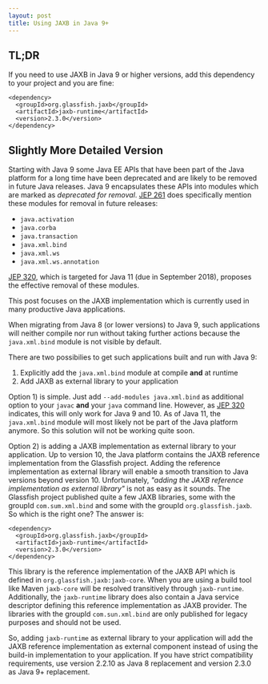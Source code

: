 ```yaml
---
layout: post
title: Using JAXB in Java 9+
---
```


## TL;DR

If you need to use JAXB in Java 9 or higher versions, add this dependency to your project and you are fine:

```
<dependency>
  <groupId>org.glassfish.jaxb</groupId>
  <artifactId>jaxb-runtime</artifactId>
  <version>2.3.0</version>
</dependency>
```

## Slightly More Detailed Version

Starting with Java 9 some Java EE APIs that have been part of the Java platform for a long time have been deprecated and are likely to be removed in future Java releases. Java 9 encapsulates these APIs into modules which are marked as *deprecated for removal*. [JEP 261](http://openjdk.java.net/jeps/261) does specifically mention these modules for removal in future releases:

- `java.activation`
- `java.corba`
- `java.transaction`
- `java.xml.bind`
- `java.xml.ws`
- `java.xml.ws.annotation`

[JEP 320](http://openjdk.java.net/jeps/320), which is targeted for Java 11 (due in September 2018), proposes the effective removal of these modules.

This post focuses on the JAXB implementation which is currently used in many productive Java applications.

When migrating from Java 8 (or lower versions) to Java 9, such applications will neither compile nor run without taking further actions because the `java.xml.bind` module is not visible by default.

There are two possibilies to get such applications built and run with Java 9:
1) Explicitly add the `java.xml.bind` module at compile **and** at runtime
2) Add JAXB as external library to your application

Option 1) is simple. Just add `--add-modules java.xml.bind` as additional option to your `javac` **and** your `java` command line. However, as [JEP 320](http://openjdk.java.net/jeps/320) indicates, this will only work for Java 9 and 10. As of Java 11, the `java.xml.bind` module will most likely not be part of the Java platform anymore. So this solution will not be working quite soon.

Option 2) is adding a JAXB implementation as external library to your application. Up to version 10, the Java platform contains the JAXB reference implementation from the Glassfish project. Adding the reference implementation as external library will enable a smooth transition to Java versions beyond version 10.
Unfortunately, *"adding the JAXB reference implementation as external library"* is not as easy as it sounds. The Glassfish project published quite a few JAXB libraries, some with the groupId `com.sum.xml.bind` and some with the groupId `org.glassfish.jaxb`. So which is the right one? The answer is:

```
<dependency>
  <groupId>org.glassfish.jaxb</groupId>
  <artifactId>jaxb-runtime</artifactId>
  <version>2.3.0</version>
</dependency>
```

This library is the reference implementation of the JAXB API which is defined in `org.glassfish.jaxb:jaxb-core`. When you are using a build tool like Maven `jaxb-core` will be resolved transitively through `jaxb-runtime`.
Additionally, the `jaxb-runtime` library does also contain a Java service descriptor defining this reference implementation as JAXB provider.
The libraries with the groupId `com.sun.xml.bind` are only published for legacy purposes and should not be used.

So, adding `jaxb-runtime` as external library to your application will add the JAXB reference implementation as external component instead of using the build-in implementation to your application. If you have strict compatibility requirements, use version 2.2.10 as Java 8 replacement and version 2.3.0 as Java 9+ replacement.
